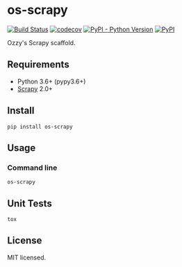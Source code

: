 # os-scrapy

[![Build Status](https://www.travis-ci.org/cfhamlet/os-scrapy.svg?branch=master)](https://www.travis-ci.org/cfhamlet/os-scrapy)
[![codecov](https://codecov.io/gh/cfhamlet/os-scrapy/branch/master/graph/badge.svg)](https://codecov.io/gh/cfhamlet/os-scrapy)
[![PyPI - Python Version](https://img.shields.io/pypi/pyversions/os-scrapy.svg)](https://pypi.python.org/pypi/os-scrapy)
[![PyPI](https://img.shields.io/pypi/v/os-scrapy.svg)](https://pypi.python.org/pypi/os-scrapy)


Ozzy's Scrapy scaffold.

## Requirements

* Python 3.6+ (pypy3.6+)
* [Scrapy](https://github.com/scrapy/scrapy) 2.0+

## Install 

```
pip install os-scrapy
```

## Usage

### Command line

```
os-scrapy
```

## Unit Tests

```
tox
```

## License

MIT licensed.
